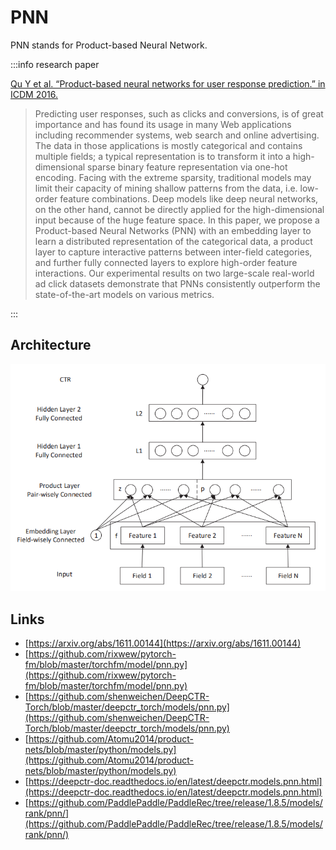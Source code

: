 # PNN

PNN stands for Product-based Neural Network.

:::info research paper

[Qu Y et al. “Product-based neural networks for user response prediction.” in ICDM 2016.](https://arxiv.org/abs/1611.00144)

> Predicting user responses, such as clicks and conversions, is of great importance and has found its usage in many Web applications including recommender systems, web search and online advertising. The data in those applications is mostly categorical and contains multiple fields; a typical representation is to transform it into a high-dimensional sparse binary feature representation via one-hot encoding. Facing with the extreme sparsity, traditional models may limit their capacity of mining shallow patterns from the data, i.e. low-order feature combinations. Deep models like deep neural networks, on the other hand, cannot be directly applied for the high-dimensional input because of the huge feature space. In this paper, we propose a Product-based Neural Networks (PNN) with an embedding layer to learn a distributed representation of the categorical data, a product layer to capture interactive patterns between inter-field categories, and further fully connected layers to explore high-order feature interactions. Our experimental results on two large-scale real-world ad click datasets demonstrate that PNNs consistently outperform the state-of-the-art models on various metrics.
> 

:::

## Architecture

![Untitled](/img/content-models-raw-mp1-pnn-untitled.png)

## Links

- [https://arxiv.org/abs/1611.00144](https://arxiv.org/abs/1611.00144)
- [https://github.com/rixwew/pytorch-fm/blob/master/torchfm/model/pnn.py](https://github.com/rixwew/pytorch-fm/blob/master/torchfm/model/pnn.py)
- [https://github.com/shenweichen/DeepCTR-Torch/blob/master/deepctr_torch/models/pnn.py](https://github.com/shenweichen/DeepCTR-Torch/blob/master/deepctr_torch/models/pnn.py)
- [https://github.com/Atomu2014/product-nets/blob/master/python/models.py](https://github.com/Atomu2014/product-nets/blob/master/python/models.py)
- [https://deepctr-doc.readthedocs.io/en/latest/deepctr.models.pnn.html](https://deepctr-doc.readthedocs.io/en/latest/deepctr.models.pnn.html)
- [https://github.com/PaddlePaddle/PaddleRec/tree/release/1.8.5/models/rank/pnn/](https://github.com/PaddlePaddle/PaddleRec/tree/release/1.8.5/models/rank/pnn/)
